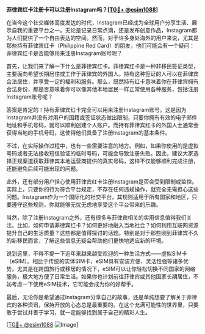 **菲律宾红卡注册卡可以注册Instagram吗？[[TG💪+ @esim1088](https://t.me/s/esim1088)]**

在当今这个社交媒体高度发达的时代，Instagram已经成为全球用户分享生活、展示自我的重要平台之一。无论是记录日常点滴，还是发布创意作品，Instagram都为人们提供了一个自由表达的空间。然而，对于许多身处海外的用户来说，尤其是那些持有菲律宾红卡（Philippine Red Card）的朋友，他们可能会有一个疑问：菲律宾红卡是否能够用来注册Instagram账号呢？

首先，让我们来了解一下什么是菲律宾红卡。菲律宾红卡是一种非移民签证类型，主要面向希望长期居住或工作于菲律宾的外国人。持有这种签证的人可以在菲律宾合法居住，并享受一定的福利和服务。那么，既然持有红卡意味着你在菲律宾拥有合法身份，那是否意味着你可以像其他本地居民一样正常使用各种服务，包括注册Instagram账号呢？

答案是肯定的！持有菲律宾红卡完全可以用来注册Instagram账号。这是因为Instagram并没有对用户的国籍或签证状态做出限制，只要你拥有有效的电子邮件地址和手机号码，就可以顺利创建个人账户。而持有菲律宾红卡的外国人士通常会获得当地的手机号码，这使得他们具备了注册Instagram的基本条件。

不过，在实际操作过程中，也有一些需要注意的地方。例如，如果你使用的是虚拟号码或者无法接收短信验证的临时号码，可能会导致注册失败。因此，建议大家选择正规渠道获取菲律宾本地运营商提供的真实号码，这样不仅能够顺利完成注册，还能避免后续可能出现的问题。

此外，还有部分用户担心使用菲律宾红卡注册Instagram是否会受到限制或监控。实际上，只要你的行为符合平台规定，不存在任何违规操作，就完全无需担心这些问题。Instagram作为一个国际化的社交平台，其规则适用于所有国家和地区，只要遵守这些规则，你就能够无忧无虑地享受这个平台带来的乐趣。

当然，除了注册Instagram之外，还有很多与菲律宾相关的实用信息值得我们关注。比如，如何申请菲律宾红卡？如何更好地融入当地社会？如何利用互联网资源提升自己的生活质量？这些都是值得探讨的话题。特别是对于那些刚到菲律宾不久的新移民而言，了解这些信息无疑会帮助他们更快地适应新的环境。

说到这里，不得不提一下近年来越来越受欢迎的一种生活方式——虚拟SIM卡（eSIM）。相比于传统的实体SIM卡，eSIM具有安装方便、灵活性强等诸多优势。尤其是在跨国旅行或移居的情况下，eSIM可以让你轻松切换不同国家的网络服务，极大地方便了日常生活。如果你也计划前往菲律宾或其他国家长期居住，不妨考虑一下使用eSIM技术，它可能会成为你的好帮手。

最后，无论你是希望通过Instagram分享自己的故事，还是单纯想要了解关于菲律宾的各种资讯，保持开放的心态总是最重要的。在这个充满可能性的世界里，只要敢于尝试并善于学习，就一定能够找到属于自己的精彩人生。

[[TG💪+ @esim1088](https://t.me/s/esim1088) ![Image](https://i.postimg.cc/4NQfJmqS/Snipaste-2025-05-13-00-14-12.png)]